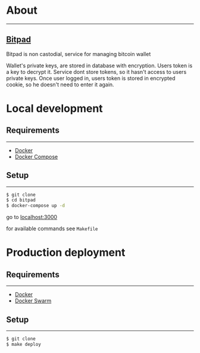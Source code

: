 # About
---

## [Bitpad](https://bitpad.ru)

Bitpad is non castodial, service for managing bitcoin wallet

Wallet's private keys, are stored in database with encryption.
Users token is a key to decrypt it.
Service dont store tokens, so it hasn't access to users private keys.
Once user logged in, users token is stored in encrypted cookie, so he doesn't need to enter it again.

# Local development

## Requirements
---

- [Docker](https://www.docker.com/)
- [Docker Compose](https://docs.docker.com/compose/)

## Setup
---
```bash
$ git clone
$ cd bitpad
$ docker-compose up -d
```

go to [localhost:3000](http://localhost:3000)

for available commands see `Makefile`

# Production deployment

## Requirements
---

- [Docker](https://www.docker.com/)
- [Docker Swarm](https://docs.docker.com/engine/swarm/)

## Setup
---
```bash
$ git clone
$ make deploy
```


